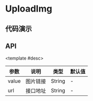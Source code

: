 <script setup>
  import UploadImg from './Components/UploadImg/demo/index.vue'
</script>

# UploadImg

<ContainerBox title="介绍">
<template #desc>
一般用于修改头像
</template>
</ContainerBox>

## 代码演示

<ContainerBox title="基础用法">
<div class="demoBox">
<UploadImg />
</div>

<ShowCode>
<template #codes>

```vue
<template>
  <LibUploadImg url="/upload" v-model="img_url" />
</template>
<script setup lang="ts">
import { ref } from 'vue';

const img_url = ref('https://img.yipic.cn/thumb/42da8c3a/02394bd8/5769f7e1/6d185ec9/big_42da8c3a02394bd85769f7e16d185ec9.png');
</script>
```

</template>
</ShowCode>
</ContainerBox>

## API

<ContainerBox title="Props">

<template #desc>

| 参数  | 说明     | 类型   | 默认值 |
| ----- | -------- | ------ | ------ |
| value | 图片链接 | String | -      |
| url   | 接口地址 | String | -      |

</template>
</ContainerBox>
